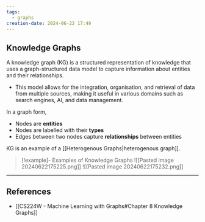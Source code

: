 ```yaml
---
tags:
  - graphs
creation-date: 2024-06-22 17:49
---
```

## Knowledge Graphs

A knowledge graph (KG) is a structured representation of knowledge that uses a graph-structured data model to capture information about entities and their relationships. 
- This model allows for the integration, organisation, and retrieval of data from multiple sources, making it useful in various domains such as search engines, AI, and data management.

In a graph form,
- Nodes are **entities**
- Nodes are labelled with their **types**
- Edges between two nodes capture **relationships** between entities

KG is an example of a [[Heterogenous Graphs|heterogenous graph]].

> [!example]- Examples of Knowledge Graphs
> ![[Pasted image 20240622175225.png]]
> ![[Pasted image 20240622175232.png]]



---
## References

- [[CS224W - Machine Learning with Graphs#Chapter 8 Knowledge Graphs]]
